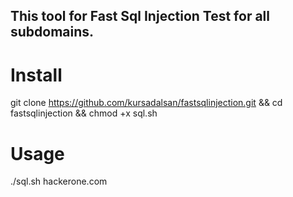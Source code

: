 ## This tool for Fast Sql Injection Test for all subdomains.

# Install

git clone https://github.com/kursadalsan/fastsqlinjection.git && cd fastsqlinjection && chmod +x sql.sh


# Usage

./sql.sh hackerone.com

